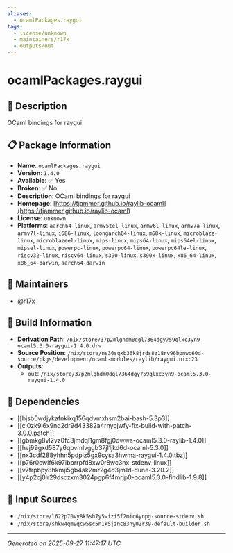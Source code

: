 ```yaml
---
aliases:
  - ocamlPackages.raygui
tags:
  - license/unknown
  - maintainers/r17x
  - outputs/out
---
```


# ocamlPackages.raygui

## 📝 Description

OCaml bindings for raygui

## 📋 Package Information

- **Name**: `ocamlPackages.raygui`
- **Version**: `1.4.0`
- **Available**: ✅ Yes
- **Broken**: ✅ No
- **Description**: OCaml bindings for raygui
- **Homepage**: [https://tjammer.github.io/raylib-ocaml](https://tjammer.github.io/raylib-ocaml)
- **License**: `unknown`
- **Platforms**: `aarch64-linux`, `armv5tel-linux`, `armv6l-linux`, `armv7a-linux`, `armv7l-linux`, `i686-linux`, `loongarch64-linux`, `m68k-linux`, `microblaze-linux`, `microblazeel-linux`, `mips-linux`, `mips64-linux`, `mips64el-linux`, `mipsel-linux`, `powerpc-linux`, `powerpc64-linux`, `powerpc64le-linux`, `riscv32-linux`, `riscv64-linux`, `s390-linux`, `s390x-linux`, `x86_64-linux`, `x86_64-darwin`, `aarch64-darwin`
## 👥 Maintainers

- @r17x


## 🔧 Build Information

- **Derivation Path**: `/nix/store/37p2mlghdm0dgl7364dgy759qlxc3yn9-ocaml5.3.0-raygui-1.4.0.drv`
- **Source Position**: `/nix/store/ns30sqxb36k8jrds8z18rv96bpnwc60d-source/pkgs/development/ocaml-modules/raylib/raygui.nix:23`
- **Outputs**:
  - `out`:  `/nix/store/37p2mlghdm0dgl7364dgy759qlxc3yn9-ocaml5.3.0-raygui-1.4.0`

## 🔗 Dependencies

- [[bjsb6wdjykafnkixq156qdvmxhsm2bai-bash-5.3p3]]
- [[ci0zk9l6x9nq2dr9d43382a4rnycjwfy-fix-build-with-patch-3.0.0.patch]]
- [[gbmkg8vl2vz0fc3jmdql1gm8fgj0dwwa-ocaml5.3.0-raylib-1.4.0]]
- [[hvj99gxd587y6qpvmlvggb37jl1jkd6d-ocaml-5.3.0]]
- [[nx3cdf288yhhn5pdpiz5gx9cysa3hwma-raygui-1.4.0.tbz]]
- [[p76r0cwlf6k97ibprrpfd8xw0r8wc3nx-stdenv-linux]]
- [[v7frpbpy8hkmji5gb4ak2mr2g4d3jm1d-dune-3.20.2]]
- [[y4p2cj0lr29dsczxm3024pgp6f4mrjp0-ocaml5.3.0-findlib-1.9.8]]

## 📁 Input Sources

- `/nix/store/l622p70vy8k5sh7y5wizi5f2mic6ynpg-source-stdenv.sh`
- `/nix/store/shkw4qm9qcw5sc5n1k5jznc83ny02r39-default-builder.sh`

---
*Generated on 2025-09-27 11:47:17 UTC*
